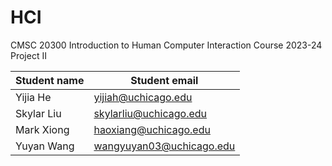 # HCI
CMSC 20300 Introduction to Human Computer Interaction Course 2023-24 Project II

| Student name | Student email |
| --- | --- |
| Yijia He | yijiah@uchicago.edu |
| Skylar Liu | skylarliu@uchicago.edu |
| Mark Xiong | haoxiang@uchicago.edu |
| Yuyan Wang | wangyuyan03@uchicago.edu |
